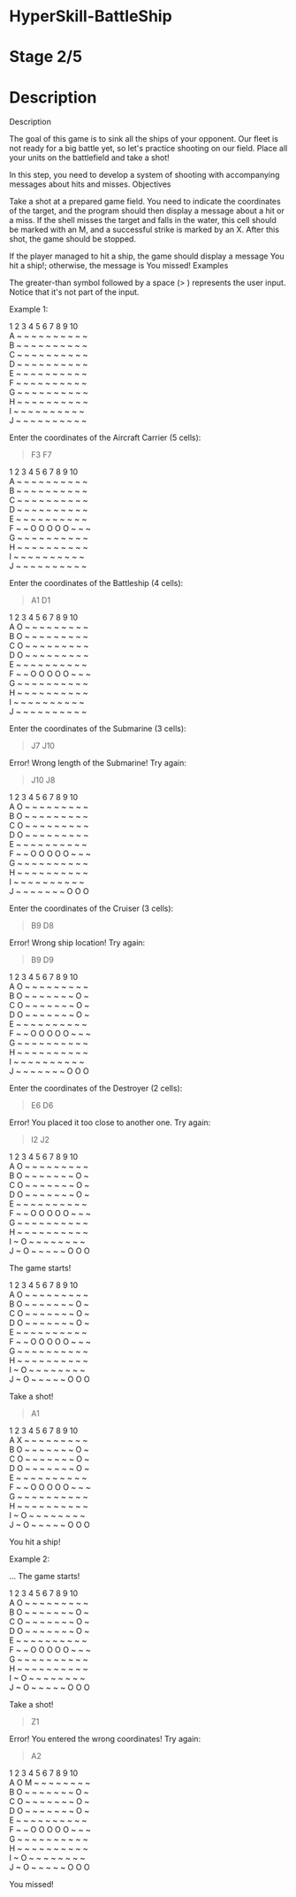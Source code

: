 # HyperSkill-BattleShip
# Stage 2/5
# Description

Description

The goal of this game is to sink all the ships of your opponent. Our fleet is not ready for a big battle yet, so let's practice shooting on our field. Place all your units on the battlefield and take a shot!

In this step, you need to develop a system of shooting with accompanying messages about hits and misses.
Objectives

Take a shot at a prepared game field. You need to indicate the coordinates of the target, and the program should then display a message about a hit or a miss. If the shell misses the target and falls in the water, this cell should be marked with an M, and a successful strike is marked by an X. After this shot, the game should be stopped.

If the player managed to hit a ship, the game should display a message You hit a ship!; otherwise, the message is You missed!
Examples

The greater-than symbol followed by a space (> ) represents the user input. Notice that it's not part of the input.

Example 1:

  1 2 3 4 5 6 7 8 9 10 <br>
A ~ ~ ~ ~ ~ ~ ~ ~ ~ ~<br>
B ~ ~ ~ ~ ~ ~ ~ ~ ~ ~<br>
C ~ ~ ~ ~ ~ ~ ~ ~ ~ ~<br>
D ~ ~ ~ ~ ~ ~ ~ ~ ~ ~<br>
E ~ ~ ~ ~ ~ ~ ~ ~ ~ ~<br>
F ~ ~ ~ ~ ~ ~ ~ ~ ~ ~<br>
G ~ ~ ~ ~ ~ ~ ~ ~ ~ ~<br>
H ~ ~ ~ ~ ~ ~ ~ ~ ~ ~<br>
I ~ ~ ~ ~ ~ ~ ~ ~ ~ ~<br>
J ~ ~ ~ ~ ~ ~ ~ ~ ~ ~<br>

Enter the coordinates of the Aircraft Carrier (5 cells):

> F3 F7

  1 2 3 4 5 6 7 8 9 10<br>
A ~ ~ ~ ~ ~ ~ ~ ~ ~ ~<br>
B ~ ~ ~ ~ ~ ~ ~ ~ ~ ~<br>
C ~ ~ ~ ~ ~ ~ ~ ~ ~ ~<br>
D ~ ~ ~ ~ ~ ~ ~ ~ ~ ~<br>
E ~ ~ ~ ~ ~ ~ ~ ~ ~ ~<br>
F ~ ~ O O O O O ~ ~ ~<br>
G ~ ~ ~ ~ ~ ~ ~ ~ ~ ~<br>
H ~ ~ ~ ~ ~ ~ ~ ~ ~ ~<br>
I ~ ~ ~ ~ ~ ~ ~ ~ ~ ~<br>
J ~ ~ ~ ~ ~ ~ ~ ~ ~ ~<br>

Enter the coordinates of the Battleship (4 cells):

> A1 D1

  1 2 3 4 5 6 7 8 9 10 <br>
A O ~ ~ ~ ~ ~ ~ ~ ~ ~<br>
B O ~ ~ ~ ~ ~ ~ ~ ~ ~<br>
C O ~ ~ ~ ~ ~ ~ ~ ~ ~<br>
D O ~ ~ ~ ~ ~ ~ ~ ~ ~<br>
E ~ ~ ~ ~ ~ ~ ~ ~ ~ ~<br>
F ~ ~ O O O O O ~ ~ ~<br>
G ~ ~ ~ ~ ~ ~ ~ ~ ~ ~<br>
H ~ ~ ~ ~ ~ ~ ~ ~ ~ ~<br>
I ~ ~ ~ ~ ~ ~ ~ ~ ~ ~<br>
J ~ ~ ~ ~ ~ ~ ~ ~ ~ ~<br>

Enter the coordinates of the Submarine (3 cells):

> J7 J10

Error! Wrong length of the Submarine! Try again:

> J10 J8

  1 2 3 4 5 6 7 8 9 10<br>
A O ~ ~ ~ ~ ~ ~ ~ ~ ~<br>
B O ~ ~ ~ ~ ~ ~ ~ ~ ~<br>
C O ~ ~ ~ ~ ~ ~ ~ ~ ~<br>
D O ~ ~ ~ ~ ~ ~ ~ ~ ~<br>
E ~ ~ ~ ~ ~ ~ ~ ~ ~ ~<br>
F ~ ~ O O O O O ~ ~ ~<br>
G ~ ~ ~ ~ ~ ~ ~ ~ ~ ~<br>
H ~ ~ ~ ~ ~ ~ ~ ~ ~ ~<br>
I ~ ~ ~ ~ ~ ~ ~ ~ ~ ~<br>
J ~ ~ ~ ~ ~ ~ ~ O O O<br>

Enter the coordinates of the Cruiser (3 cells):

> B9 D8

Error! Wrong ship location! Try again:

> B9 D9

  1 2 3 4 5 6 7 8 9 10<br>
A O ~ ~ ~ ~ ~ ~ ~ ~ ~<br>
B O ~ ~ ~ ~ ~ ~ ~ O ~<br>
C O ~ ~ ~ ~ ~ ~ ~ O ~<br>
D O ~ ~ ~ ~ ~ ~ ~ O ~<br>
E ~ ~ ~ ~ ~ ~ ~ ~ ~ ~<br>
F ~ ~ O O O O O ~ ~ ~<br>
G ~ ~ ~ ~ ~ ~ ~ ~ ~ ~<br>
H ~ ~ ~ ~ ~ ~ ~ ~ ~ ~<br>
I ~ ~ ~ ~ ~ ~ ~ ~ ~ ~<br>
J ~ ~ ~ ~ ~ ~ ~ O O O<br>

Enter the coordinates of the Destroyer (2 cells):

> E6 D6

Error! You placed it too close to another one. Try again:

> I2 J2

  1 2 3 4 5 6 7 8 9 10<br>
A O ~ ~ ~ ~ ~ ~ ~ ~ ~<br>
B O ~ ~ ~ ~ ~ ~ ~ O ~<br>
C O ~ ~ ~ ~ ~ ~ ~ O ~<br>
D O ~ ~ ~ ~ ~ ~ ~ O ~<br>
E ~ ~ ~ ~ ~ ~ ~ ~ ~ ~<br>
F ~ ~ O O O O O ~ ~ ~<br>
G ~ ~ ~ ~ ~ ~ ~ ~ ~ ~<br>
H ~ ~ ~ ~ ~ ~ ~ ~ ~ ~<br>
I ~ O ~ ~ ~ ~ ~ ~ ~ ~<br>
J ~ O ~ ~ ~ ~ ~ O O O<br>

The game starts!

  1 2 3 4 5 6 7 8 9 10<br>
A O ~ ~ ~ ~ ~ ~ ~ ~ ~<br>
B O ~ ~ ~ ~ ~ ~ ~ O ~<br>
C O ~ ~ ~ ~ ~ ~ ~ O ~<br>
D O ~ ~ ~ ~ ~ ~ ~ O ~<br>
E ~ ~ ~ ~ ~ ~ ~ ~ ~ ~<br>
F ~ ~ O O O O O ~ ~ ~<br>
G ~ ~ ~ ~ ~ ~ ~ ~ ~ ~<br>
H ~ ~ ~ ~ ~ ~ ~ ~ ~ ~<br>
I ~ O ~ ~ ~ ~ ~ ~ ~ ~<br>
J ~ O ~ ~ ~ ~ ~ O O O<br>

Take a shot!

> A1

  1 2 3 4 5 6 7 8 9 10<br>
A X ~ ~ ~ ~ ~ ~ ~ ~ ~<br>
B O ~ ~ ~ ~ ~ ~ ~ O ~<br>
C O ~ ~ ~ ~ ~ ~ ~ O ~<br>
D O ~ ~ ~ ~ ~ ~ ~ O ~<br>
E ~ ~ ~ ~ ~ ~ ~ ~ ~ ~<br>
F ~ ~ O O O O O ~ ~ ~<br>
G ~ ~ ~ ~ ~ ~ ~ ~ ~ ~<br>
H ~ ~ ~ ~ ~ ~ ~ ~ ~ ~<br>
I ~ O ~ ~ ~ ~ ~ ~ ~ ~<br>
J ~ O ~ ~ ~ ~ ~ O O O<br>

You hit a ship!

 

Example 2:

...
The game starts!

  1 2 3 4 5 6 7 8 9 10<br>
A O ~ ~ ~ ~ ~ ~ ~ ~ ~<br>
B O ~ ~ ~ ~ ~ ~ ~ O ~<br>
C O ~ ~ ~ ~ ~ ~ ~ O ~<br>
D O ~ ~ ~ ~ ~ ~ ~ O ~<br>
E ~ ~ ~ ~ ~ ~ ~ ~ ~ ~<br>
F ~ ~ O O O O O ~ ~ ~<br>
G ~ ~ ~ ~ ~ ~ ~ ~ ~ ~<br>
H ~ ~ ~ ~ ~ ~ ~ ~ ~ ~<br>
I ~ O ~ ~ ~ ~ ~ ~ ~ ~<br>
J ~ O ~ ~ ~ ~ ~ O O O<br>

Take a shot!

> Z1

Error! You entered the wrong coordinates! Try again:

> A2

  1 2 3 4 5 6 7 8 9 10<br>
A O M ~ ~ ~ ~ ~ ~ ~ ~<br>
B O ~ ~ ~ ~ ~ ~ ~ O ~<br>
C O ~ ~ ~ ~ ~ ~ ~ O ~<br>
D O ~ ~ ~ ~ ~ ~ ~ O ~<br>
E ~ ~ ~ ~ ~ ~ ~ ~ ~ ~<br>
F ~ ~ O O O O O ~ ~ ~<br>
G ~ ~ ~ ~ ~ ~ ~ ~ ~ ~<br>
H ~ ~ ~ ~ ~ ~ ~ ~ ~ ~<br>
I ~ O ~ ~ ~ ~ ~ ~ ~ ~<br>
J ~ O ~ ~ ~ ~ ~ O O O<br>

You missed!
